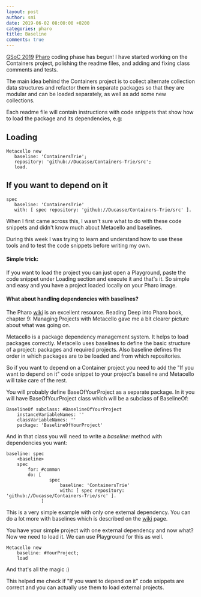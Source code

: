 ```yaml
---
layout: post
author: smi
date: 2019-06-02 08:00:00 +0200
categories: pharo
title: Baseline
comments: true
---
```




[GSoC 2019](<https://summerofcode.withgoogle.com/>)  [Pharo](<http://pharo.org/>) coding phase has begun! I have started working on the Containers project, polishing the readme files, and adding and fixing class comments and tests.

The main idea behind the Containers project is to collect alternate collection data structures and refactor them in separate packages so that they are modular and can be loaded separately, as well as add some new collections.

Each readme file will contain instructions with code snippets that show how to load the package and its dependencies, e.g:

## Loading

```
Metacello new
   baseline: 'ContainersTrie';
   repository: 'github://Ducasse/Containers-Trie/src';
   load.
```



## If you want to depend on it

```
spec 
   baseline: 'ContainersTrie' 
   with: [ spec repository: 'github://Ducasse/Containers-Trie/src' ].
```



When I first came across this, I wasn't sure what to do with these code snippets and didn't know much about Metacello and baselines. 

During this week I was trying to learn and understand how to use these tools and to test the code snippets before writing my own.

#### Simple trick:

If you want to load the project you can just open a Playground, paste the code snippet under Loading section and execute it and that's it. So simple and easy and you have a project loaded locally on your Pharo image.

#### What about handling dependencies with baselines?

The Pharo [wiki](https://github.com/pharo-open-documentation/pharo-wiki/blob/master/General/Baselines.md) is an excellent resource. Reading Deep into Pharo book, chapter 9: Managing Projects with Metacello gave me a bit clearer picture about what was going on.

Metacello is a package dependency management system. It helps to load packages correctly. Metacello uses baselines to define the basic structure of a project: packages and required projects. Also  baseline defines the order in which packages are to be loaded and from which repositories. 

So if you want to depend on a Container project you need to add the "If you want to depend on it" code snippet to your project's baseline and Metacello will take care of the rest.

You will probably define BaseOfYourProject as a separate package. In it you will have BaseOfYourProject class which will be a subclass of BaselineOf:

```smalltalk
BaselineOf subclass: #BaselineOfYourProject
	instanceVariableNames: ''
	classVariableNames: ''
	package: 'BaselineOfYourProject'
```

And in that class you will need to write a *baseline:* method with dependencies you want:

```smalltalk
baseline: spec
	<baseline>
	spec
		for: #common
		do: [ 
				spec
					baseline: 'ContainersTrie' 
   				    with: [ spec repository: 'github://Ducasse/Containers-Trie/src' ].
	    	 ]
```

This is a very simple example with only one external dependency. You can do a lot more with baselines which is described on the [wiki](https://github.com/pharo-open-documentation/pharo-wiki/blob/master/General/Baselines.md) page.

You have your simple project with one external dependency and now what? Now we need to load it. We can use Playground for this as well.

```smalltalk
Metacello new
	baseline: #YourProject;
	load
```

And that's all the magic :)  

This helped me check if "If you want to depend on it" code snippets are correct and you can actually use them to load external projects.

